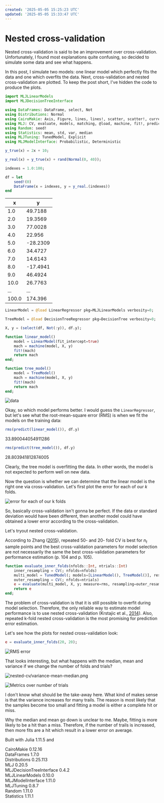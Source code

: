 ```yaml
---
created: '2025-05-05 15:25:23 UTC'
updated: '2025-05-05 15:33:47 UTC'
---
```


# Nested cross-validation

Nested cross-validation is said to be an improvement over cross-validation.
Unfortunately, I found most explanations quite confusing, so decided to simulate some data and see what happens.

In this post, I simulate two models: one linear model which perfectly fits the data and one which overfits the data.
Next, cross-validation and nested cross-validation are plotted.
To keep the post short, I've hidden the code to produce the plots.

```julia
import MLJLinearModels
import MLJDecisionTreeInterface

using DataFrames: DataFrame, select, Not
using Distributions: Normal
using CairoMakie: Axis, Figure, lines, lines!, scatter, scatter!, current_figure, axislegend, help, linkxaxes!, linkyaxes!, xlabel!, density, density!, hidedecorations!, violin!, boxplot!, hidexdecorations!, hideydecorations!
using MLJ: CV, evaluate, models, matching, @load, machine, fit!, predict, predict_mode, rms
using Random: seed!
using Statistics: mean, std, var, median
using MLJTuning: TunedModel, Explicit
using MLJModelInterface: Probabilistic, Deterministic
```

```julia
y_true(x) = 2x + 10;
```

```julia
y_real(x) = y_true(x) + rand(Normal(0, 40));
```

```julia
indexes = 1.0:100;
```

```julia
df = let
    seed!(0)
    DataFrame(x = indexes, y = y_real.(indexes))
end
```

x | y
--- | ---
1.0 | 49.7188
2.0 | 19.3569
3.0 | 77.0028
4.0 | 22.956
5.0 | -28.2309
6.0 | 34.4727
7.0 | 14.6143
8.0 | -17.4941
9.0 | 46.4924
10.0 | 26.7763
... | ...
100.0 | 174.396

```julia
LinearModel = @load LinearRegressor pkg=MLJLinearModels verbosity=0;
```

```julia
TreeModel = @load DecisionTreeRegressor pkg=DecisionTree verbosity=0;
```

```julia
X, y = (select(df, Not(:y)), df.y);
```

```julia
function linear_model()
    model = LinearModel(fit_intercept=true)
    mach = machine(model, X, y)
    fit!(mach)
    return mach
end;
```

```julia
function tree_model()
    model = TreeModel()
    mach = machine(model, X, y)
    fit!(mach)
    return mach
end;
```

![data](/files/4091c14a89b05535)

Okay, so which model performs better. I would guess the `LinearRegressor`, but let's see what the root-mean-square error (RMS) is when we fit the models on the training data:

```julia
rms(predict(linear_model()), df.y)
```

33.890044054911286

```julia
rms(predict(tree_model()), df.y)
```

28.803941812874005

Clearly, the tree model is overfitting the data.
In other words, the model is not expected to perform well on new data.

Now the question is whether we can determine that the linear model is the right one via cross-validation.
Let's first plot the error for each of our $k$ folds.

![error for each of our k folds](/files/52dca03b259ae158)

So, basically cross-validation isn't gonna be perfect. If the data or standard deviation would have been different, then another model could have obtained a lower error according to the cross-validation.

Let's tryout nested cross-validation.

According to Zhang ([2015](https://doi.org/10.1016/j.jeconom.2015.02.006)), repeated 50- and 20- fold CV is best for $n_t$ sample points and the best cross-validation parameters for model selection are not necessarily the same the best cross-validation parameters for performance estimation (p. 104 and p. 105).

```julia
function evaluate_inner_folds(nfolds::Int, ntrials::Int)
    inner_resampling = CV(; nfolds=nfolds)
    multi_model = TunedModel(; models=[LinearModel(), TreeModel()], resampling=inner_resampling);
    outer_resampling = CV(; nfolds=ntrials)
    e = evaluate(multi_model, X, y; measure=rms, resampling=outer_resampling)
    return e
end;
```

The problem of cross-validation is that it is still possible to overfit during model selection.
Therefore, the only reliable way to estimate model performance is to use nested cross-validation (Krstajic et al., [2014](https://doi.org/10.1186/1758-2946-6-10)).
Also, repeated k-fold nested cross-validation is the most promising for prediction error estimation.

Let's see how the plots for nested cross-validation look:

```julia
e = evaluate_inner_folds(20, 20);
```

![RMS error](/files/e4d375654b680a84)

That looks interesting, but what happens with the median, mean and variance if we change the number of folds and trials?

![nested-cv/variance-mean-median.png](/files/932e89e27928b92f)

![Metrics over number of trials](/files/8fc740124969be1c)

I don't know what should be the take-away here.
What kind of makes sense is that the variance increases for many trails.
The reason is most likely that the samples become too small and fitting a model is either a complete hit or miss.

Why the median and mean go down is unclear to me.
Maybe, fitting is more likely to be a hit than a miss.
Therefore, if the number of trails is increased, then more fits are a hit which result in a lower error on average.

Built with Julia 1.11.5 and

CairoMakie 0.12.16 \
DataFrames 1.7.0 \
Distributions 0.25.113 \
MLJ 0.20.5 \
MLJDecisionTreeInterface 0.4.2 \
MLJLinearModels 0.10.0 \
MLJModelInterface 1.11.0 \
MLJTuning 0.8.7 \
Random 1.11.0 \
Statistics 1.11.1

